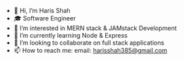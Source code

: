 - 👋 Hi, I’m Haris Shah
- 🎓 Software Engineer
- 👀 I’m interested in MERN stack & JAMstack Development
- 🌱 I’m currently learning Node & Express
- 💞️ I’m looking to collaborate on full stack applications
- 📫 How to reach me: 
      email: harisshah385@gmail.com

<!---
hariscs/hariscs is a ✨ special ✨ repository because its `README.md` (this file) appears on your GitHub profile.
You can click the Preview link to take a look at your changes.
--->
